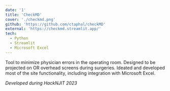 ```yaml
---
date: '1'
title: 'CheckMD'
cover: './checkmd.png'
github: 'https://github.com/ctaphal/checkMD'
external: 'https://checkmd.streamlit.app/'
tech:
  - Python
  - Streamlit
  - Microsoft Excel
---
```


Tool to minimize physician errors in the operating room. Designed to be projected on OR overhead screens during surgeries. Ideated and developed most of the site functionality, including integration with Microsoft Excel.

_Developed during HackNJIT 2023_
